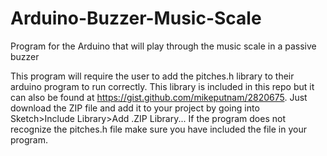 # Arduino-Buzzer-Music-Scale
Program for the Arduino that will play through the music scale in a passive buzzer

This program will require the user to add the pitches.h library to their arduino program to run correctly. This library is included in this repo but it can also be found at https://gist.github.com/mikeputnam/2820675. Just download the ZIP file and add it to your project by going into Sketch>Include Library>Add .ZIP Library... If the program does not recognize the pitches.h file make sure you have included the file in your program.
